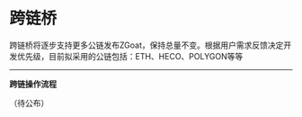 # 跨链桥

跨链桥将逐步支持更多公链发布ZGoat，保持总量不变。根据用户需求反馈决定开发优先级，目前拟采用的公链包括：ETH、HECO、POLYGON等等

****

**跨链操作流程**

（待公布）
